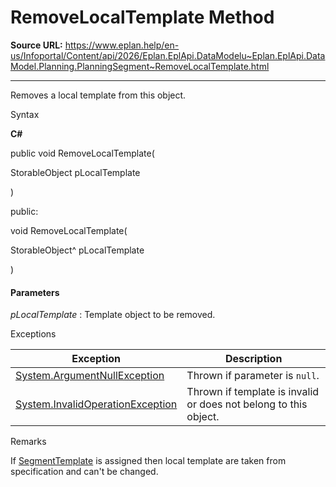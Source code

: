# RemoveLocalTemplate Method

**Source URL:** https://www.eplan.help/en-us/Infoportal/Content/api/2026/Eplan.EplApi.DataModelu~Eplan.EplApi.DataModel.Planning.PlanningSegment~RemoveLocalTemplate.html

---

Removes a local template from this object.

Syntax

**C#**



public void RemoveLocalTemplate( 

   StorableObject pLocalTemplate

)

public:

void RemoveLocalTemplate( 

   StorableObject^ pLocalTemplate

)


#### Parameters

*pLocalTemplate*
:   Template object to be removed.

Exceptions

| Exception | Description |
| --- | --- |
| [System.ArgumentNullException](#) | Thrown if parameter is `null`. |
| [System.InvalidOperationException](#) | Thrown if template is invalid or does not belong to this object. |

Remarks

If [SegmentTemplate](Eplan.EplApi.DataModelu~Eplan.EplApi.DataModel.Planning.PlanningSegment~SegmentTemplate.html) is assigned then local template are taken from specification and can't be changed.
